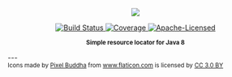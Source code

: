 <p align="center">
    <!--<img src="https://cdn.rawgit.com/pnavais/rezolver/master/logo.svg" height="50">-->
    <img src="logos.png"/>
</p>

<p align="center">
    <a href="https://travis-ci.org/pnavais/rezolver">
        <img src="https://img.shields.io/travis/pnavais/rezolver.svg"
             alt="Build Status">
    </a>
    <a href="https://coveralls.io/github/pnavais/rezolver?branch=master">
        <img src="https://img.shields.io/coveralls/pnavais/rezolver.svg"
             alt="Coverage">
    </a>
    <a href="LICENSE">
        <img src="https://img.shields.io/badge/license-Apache-blue.svg"
             alt="Apache-Licensed">
    </a>
</p>

<p align="center"><sup><strong>Simple resource locator for Java 8</strong></sup></p>
---


<div><sup>Icons made by <a href="http://www.flaticon.com/authors/pixel-buddha" title="Pixel Buddha">Pixel Buddha</a> from <a href="http://www.flaticon.com" title="Flaticon">www.flaticon.com</a> is licensed by <a href="http://creativecommons.org/licenses/by/3.0/" title="Creative Commons BY 3.0" target="_blank">CC 3.0 BY</a></sup></div>

